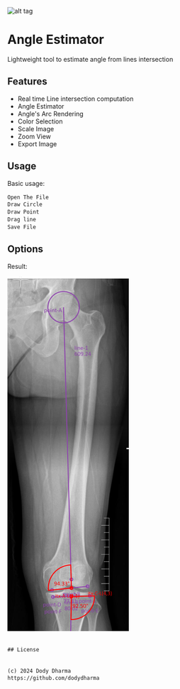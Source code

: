 ![alt tag](https://github.com/dodydharma)
# Angle Estimator

Lightweight tool  to estimate angle from lines intersection

## Features

* Real time Line intersection computation
* Angle Estimator
* Angle's Arc Rendering
* Color Selection
* Scale Image
* Zoom View
* Export Image

## Usage

Basic usage:

```html
Open The File
Draw Circle
Draw Point
Drag line
Save File

```

## Options

Result:

![alt tag](img/sample-calculated-resized.png)


```

## License


(c) 2024 Dody Dharma
https://github.com/dodydharma
